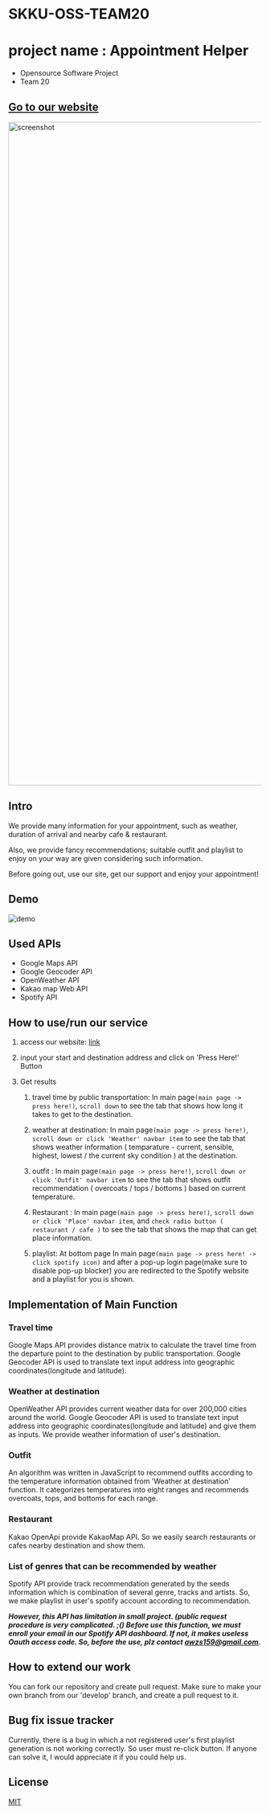 # SKKU-OSS-TEAM20
# project name : Appointment Helper

-   Opensource Software Project
-   Team 20

## [Go to our website](https://skychoi1010.github.io/SKKU-OSS-TEAM20/)

<img width="1320" alt="screenshot" src="https://user-images.githubusercontent.com/50130497/169692899-39ba0a58-ea63-4c83-b7da-811918d25c52.png">

## Intro

We provide many information for your appointment, such as weather, duration of arrival and nearby cafe & restaurant.

Also, we provide fancy recommendations; suitable outfit and playlist to enjoy on your way are given considering such information.

Before going out, use our site, get our support and enjoy your appointment!

## Demo 

![demo](https://user-images.githubusercontent.com/50130497/169693186-f248c1e0-22ea-4aba-8932-43573239ac97.gif)

## Used APIs

- Google Maps API
- Google Geocoder API
- OpenWeather API
- Kakao map Web API
- Spotify API

## How to use/run our service

1. access our website: [link](https://skychoi1010.github.io/SKKU-OSS-TEAM20/)

2. input your start and destination address and click on 'Press Here!' Button

3. Get results

   1. travel time by public transportation: In main page`(main page -> press here!)`, `scroll down` to see the tab that shows how long it takes to get to the destination.

   2. weather at destination: In main page`(main page -> press here!)`, `scroll down or click 'Weather' navbar item` to see the tab that shows weather information ( temparature - current, sensible, highest, lowest / the current sky condition ) at the destination.

   3. outfit : In main page`(main page -> press here!)`, `scroll down or click 'Outfit' navbar item` to see the tab that shows outfit recommendation ( overcoats / tops / bottoms ) based on current temperature.

   4. Restaurant : In main page`(main page -> press here!)`, `scroll down or click 'Place' navbar item`, and `check radio button ( restaurant / cafe )` to see the tab that shows the map that can get place information.

   5. playlist: At bottom page In main page`(main page -> press here! -> click spotify icon)` and after a pop-up login page(make sure to disable pop-up blocker) you are redirected to the Spotify website and a playlist for you is shown.
   
## Implementation of Main Function

### Travel time
Google Maps API provides distance matrix to calculate the travel time from the departure point to the destination by public transportation. Google Geocoder API is used to translate text input address into geographic coordinates(longitude and latitude).

### Weather at destination
OpenWeather API provides current weather data for over 200,000 cities around the world. Google Geocoder API is used to translate text input address into geographic coordinates(longitude and latitude) and give them as inputs. We provide weather information of user's destination.

### Outfit
An algorithm was written in JavaScript to recommend outfits according to the temperature information obtained from 'Weather at destination' function.
It categorizes temperatures into eight ranges and recommends overcoats, tops, and bottoms for each range.

### Restaurant
Kakao OpenApi provide KakaoMap API. So we easily search restaurants or cafes nearby destination and show them.

### List of genres that can be recommended by weather
Spotify API provide track recommendation generated by the seeds information which is combination of several genre, tracks and artists. So, we make playlist in user's spotify account according to recommendation.

***However, this API has limitation in small project. (public request procedure is very complicated. ;() Before use this function, we must enroll your email in our Spotify API dashboard. If not, it makes useless Oauth access code. So, before the use, plz contact awzs159@gmail.com.***

## How to extend our work

You can fork our repository and create pull request. Make sure to make your own branch from our 'develop' branch, and create a pull request to it.

## Bug fix issue tracker

Currently, there is a bug in which a not registered user's first playlist generation is not working correctly. So user must re-click button. If anyone can solve it, I would appreciate it if you could help us.

## License

[MIT](https://github.com/skychoi1010/SKKU-OSS-TEAM20/blob/develop/LICENSE)
